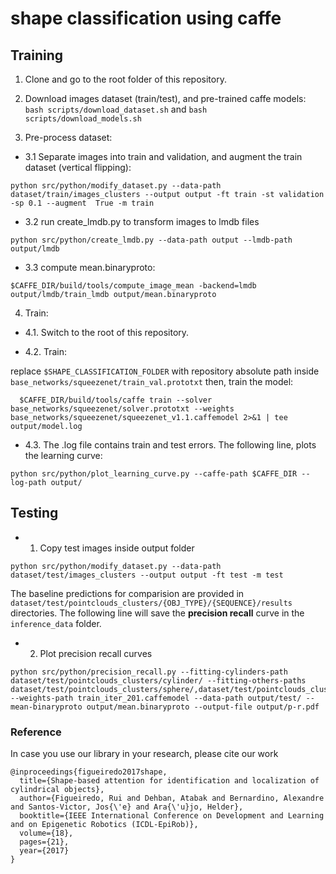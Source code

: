 # shape classification using caffe

## Training 
1. Clone and go to the root folder of this repository.

2. Download images dataset (train/test), and pre-trained caffe models: ```bash scripts/download_dataset.sh``` and ```bash scripts/download_models.sh```

3. Pre-process dataset:

  - 3.1 Separate images into train and validation, and augment the train dataset (vertical flipping): 
  
  ```
  python src/python/modify_dataset.py --data-path dataset/train/images_clusters --output output -ft train -st validation -sp 0.1 --augment  True -m train 
  ```
  - 3.2 run create_lmdb.py to transform images to lmdb files

  ```
  python src/python/create_lmdb.py --data-path output --lmdb-path output/lmdb 
  ```

  - 3.3 compute mean.binaryproto:

  ```
  $CAFFE_DIR/build/tools/compute_image_mean -backend=lmdb output/lmdb/train_lmdb output/mean.binaryproto
  ```
  
4. Train: 

  - 4.1. Switch to the root of this repository. 
  
  - 4.2. Train:
  
   replace ```$SHAPE_CLASSIFICATION_FOLDER``` with repository absolute path inside ```base_networks/squeezenet/train_val.prototxt``` then, train the model:
  
  ```
    $CAFFE_DIR/build/tools/caffe train --solver base_networks/squeezenet/solver.prototxt --weights base_networks/squeezenet/squeezenet_v1.1.caffemodel 2>&1 | tee output/model.log
  ```

  - 4.3. The .log file contains train and test errors. The following line, plots the learning curve:

  ```
  python src/python/plot_learning_curve.py --caffe-path $CAFFE_DIR --log-path output/
  ```

## Testing

  - 1. Copy test images inside output folder
  ```
  python src/python/modify_dataset.py --data-path dataset/test/images_clusters --output output -ft test -m test
  ```

  The baseline predictions for comparision are provided in ```dataset/test/pointclouds_clusters/{OBJ_TYPE}/{SEQUENCE}/results``` directories. The following line will save the **precision recall** curve in the ```inference_data``` folder.

  - 2. Plot precision recall curves
  ```
  python src/python/precision_recall.py --fitting-cylinders-path dataset/test/pointclouds_clusters/cylinder/ --fitting-others-paths dataset/test/pointclouds_clusters/sphere/,dataset/test/pointclouds_clusters/box/ --weights-path train_iter_201.caffemodel --data-path output/test/ --mean-binaryproto output/mean.binaryproto --output-file output/p-r.pdf
  ```

### Reference

In case you use our library in your research, please cite our work

```
@inproceedings{figueiredo2017shape,
  title={Shape-based attention for identification and localization of cylindrical objects},
  author={Figueiredo, Rui and Dehban, Atabak and Bernardino, Alexandre and Santos-Victor, Jos{\'e} and Ara{\'u}jo, Helder},
  booktitle={IEEE International Conference on Development and Learning and on Epigenetic Robotics (ICDL-EpiRob)},
  volume={18},
  pages={21},
  year={2017}
}

```
[paper]: http://vislab.isr.ist.utl.pt/wp-content/uploads/2017/09/rfigueiredo-icdlepirob2017.pdf
